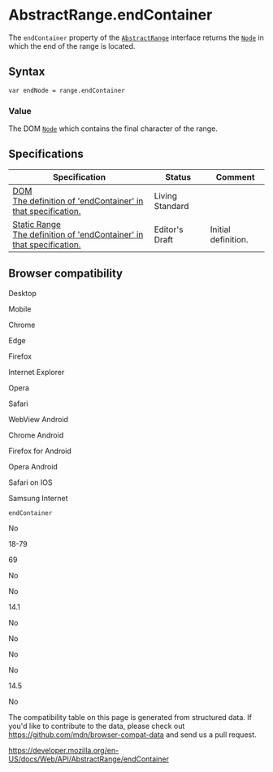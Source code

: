 # AbstractRange.endContainer

The `endContainer` property of the [`AbstractRange`](../abstractrange) interface returns the [`Node`](../node) in which the end of the range is located.

## Syntax

    var endNode = range.endContainer

### Value

The DOM [`Node`](../node) which contains the final character of the range.

## Specifications

<table><thead><tr class="header"><th>Specification</th><th>Status</th><th>Comment</th></tr></thead><tbody><tr class="odd"><td><a href="https://dom.spec.whatwg.org/#dom-range-endcontainer">DOM<br />
<span class="small">The definition of 'endContainer' in that specification.</span></a></td><td><span class="spec-living">Living Standard</span></td><td></td></tr><tr class="even"><td><a href="https://w3c.github.io/staticrange/#dom-AbstractRange-endcontainer">Static Range<br />
<span class="small">The definition of 'endContainer' in that specification.</span></a></td><td><span class="spec-ed">Editor's Draft</span></td><td>Initial definition.</td></tr></tbody></table>

## Browser compatibility

Desktop

Mobile

Chrome

Edge

Firefox

Internet Explorer

Opera

Safari

WebView Android

Chrome Android

Firefox for Android

Opera Android

Safari on IOS

Samsung Internet

`endContainer`

No

18-79

69

No

No

14.1

No

No

No

No

14.5

No

The compatibility table on this page is generated from structured data. If you'd like to contribute to the data, please check out <https://github.com/mdn/browser-compat-data> and send us a pull request.

<a href="https://developer.mozilla.org/en-US/docs/Web/API/AbstractRange/endContainer" class="_attribution-link">https://developer.mozilla.org/en-US/docs/Web/API/AbstractRange/endContainer</a>
